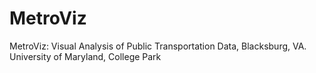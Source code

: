 MetroViz
========
MetroViz: Visual Analysis of Public Transportation Data, Blacksburg, VA.
University of Maryland, College Park
